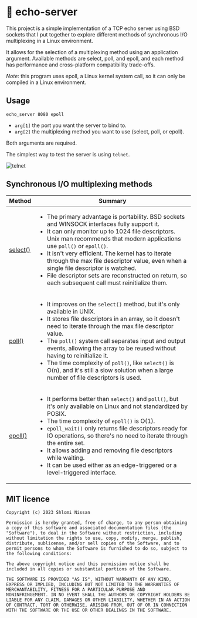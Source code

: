 # 📢 echo-server

This project is a simple implementation of a TCP echo server using BSD sockets that I put together to explore different methods of synchronous I/O multiplexing in a Linux environment.

It allows for the selection of a multiplexing method using an application argument. Available methods are select, poll, and epoll, and each method has performance and cross-platform compatibility trade-offs.

*Note*: this program uses epoll, a Linux kernel system call, so it can only be compiled in a Linux environment.

## Usage
```
echo_server 8080 epoll
```
- `arg[1]` the port you want the server to bind to.
- `arg[2]` the multiplexing method you want to use (select, poll, or epoll).

Both arguments are required.

The simplest way to test the server is using `telnet`.

![telnet](https://user-images.githubusercontent.com/3165988/215295925-9b630c2f-8e55-42f4-b795-5c4ecc4dc59e.gif)

## Synchronous I/O multiplexing methods

| Method  | Summary |
| ------------- | ------------- |
| [select()](https://man7.org/linux/man-pages/man2/select.2.html) | <ul><li>The primary advantage is portability. BSD sockets and WINSOCK interfaces fully support it.</li> <li>It can only monitor up to 1024 file descriptors. Unix man recommends that modern applications use `poll()` or `epoll()`.</li> <li>It isn't very efficient. The kernel has to iterate through the max file descriptor value, even when a single file descriptor is watched.</li> <li>File descriptor sets are reconstructed on return, so each subsequent call must reinitialize them.</li></ul>  |
| [poll()](https://man7.org/linux/man-pages/man2/poll.2.html) | <ul><li>It improves on the `select()` method, but it's only available in UNIX.</li><li>It stores file descriptors in an array, so it doesn't need to iterate through the max file descriptor value.</li><li>The `poll()` system call separates input and output events, allowing the array to be reused without having to reinitialize it.</li><li>The time complexity of `poll()`, like `select()` is O(n), and it's still a slow solution when a large number of file descriptors is used.</li></ul> |
| [epoll()](https://man7.org/linux/man-pages/man7/epoll.7.html) | <ul><li>It performs better than `select()` and `poll()`, but it's only available on Linux and not standardized by POSIX.</li><li>The time complexity of `epoll()` is O(1).</li><li>`epoll_wait()` only returns file descriptors ready for IO operations, so there's no need to iterate through the entire set.</li><li>It allows adding and removing file descriptors while waiting.</li><li>It can be used either as an edge-triggered or a level-triggered interface.</li></ul> |

## MIT licence
```
Copyright (c) 2023 Shlomi Nissan

Permission is hereby granted, free of charge, to any person obtaining
a copy of this software and associated documentation files (the
"Software"), to deal in the Software without restriction, including
without limitation the rights to use, copy, modify, merge, publish,
distribute, sublicense, and/or sell copies of the Software, and to
permit persons to whom the Software is furnished to do so, subject to
the following conditions:

The above copyright notice and this permission notice shall be
included in all copies or substantial portions of the Software.

THE SOFTWARE IS PROVIDED "AS IS", WITHOUT WARRANTY OF ANY KIND,
EXPRESS OR IMPLIED, INCLUDING BUT NOT LIMITED TO THE WARRANTIES OF
MERCHANTABILITY, FITNESS FOR A PARTICULAR PURPOSE AND
NONINFRINGEMENT. IN NO EVENT SHALL THE AUTHORS OR COPYRIGHT HOLDERS BE
LIABLE FOR ANY CLAIM, DAMAGES OR OTHER LIABILITY, WHETHER IN AN ACTION
OF CONTRACT, TORT OR OTHERWISE, ARISING FROM, OUT OF OR IN CONNECTION
WITH THE SOFTWARE OR THE USE OR OTHER DEALINGS IN THE SOFTWARE.
```
